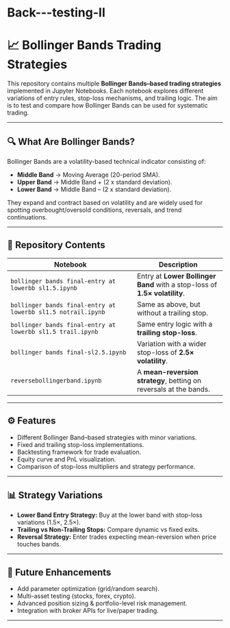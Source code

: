 # Back---testing-II


# 📈 Bollinger Bands Trading Strategies

This repository contains multiple **Bollinger Bands–based trading strategies** implemented in Jupyter Notebooks. Each notebook explores different variations of entry rules, stop-loss mechanisms, and trailing logic. The aim is to test and compare how Bollinger Bands can be used for systematic trading.

---

## 🔍 What Are Bollinger Bands?

Bollinger Bands are a volatility-based technical indicator consisting of:

* **Middle Band** → Moving Average (20-period SMA).
* **Upper Band** → Middle Band + (2 x standard deviation).
* **Lower Band** → Middle Band – (2 x standard deviation).

They expand and contract based on volatility and are widely used for spotting overbought/oversold conditions, reversals, and trend continuations.

---

## 📂 Repository Contents

| Notebook                                                     | Description                                                                |
| ------------------------------------------------------------ | -------------------------------------------------------------------------- |
| `bollinger bands final-entry at lowerbb sl1.5.ipynb`         | Entry at **Lower Bollinger Band** with a stop-loss of **1.5× volatility**. |
| `bollinger bands final-entry at lowerbb sl1.5 notrail.ipynb` | Same as above, but without a trailing stop.                                |
| `bollinger bands final-entry at lowerbb sl1.5 trail.ipynb`   | Same entry logic with a **trailing stop-loss**.                            |
| `bollinger bands final-sl2.5.ipynb`                          | Variation with a wider stop-loss of **2.5× volatility**.                   |
| `reversebollingerband.ipynb`                                 | A **mean-reversion strategy**, betting on reversals at the bands.          |

---

## ⚙️ Features

* Different Bollinger Band–based strategies with minor variations.
* Fixed and trailing stop-loss implementations.
* Backtesting framework for trade evaluation.
* Equity curve and PnL visualization.
* Comparison of stop-loss multipliers and strategy performance.

---

## 📊 Strategy Variations

* **Lower Band Entry Strategy:** Buy at the lower band with stop-loss variations (1.5×, 2.5×).
* **Trailing vs Non-Trailing Stops:** Compare dynamic vs fixed exits.
* **Reversal Strategy:** Enter trades expecting mean-reversion when price touches bands.

---

## 🔮 Future Enhancements

* Add parameter optimization (grid/random search).
* Multi-asset testing (stocks, forex, crypto).
* Advanced position sizing & portfolio-level risk management.
* Integration with broker APIs for live/paper trading.

---

